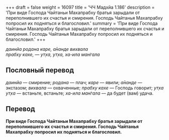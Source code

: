 +++
draft = false
weight = 16097
title = 'ЧЧ Мадхйа 1.186'
description = 'При виде Господа Чайтаньи Махапрабху братья зарыдали от переполнившего их счастья и смирения. Господь Чайтанья Махапрабху попросил их подняться и благословил.'
summary = 'При виде Господа Чайтаньи Махапрабху братья зарыдали от переполнившего их счастья и смирения. Господь Чайтанья Махапрабху попросил их подняться и благословил.'
+++

_даинйа родана каре, а̄нанде вихвала  
прабху кахе, — ут̣ха, ут̣ха, ха-ила ман̇гала_

## Пословный перевод

_даинйа_ — смирение; _родана_ — плач; _каре_ — явили; _а̄нанде_ — экстазом; _вихвала_ — охваченные; _прабху_ _кахе_ — Господь говорит; _ут̣ха_ _ут̣ха_ — встаньте, встаньте; _ха_\-_ила_ _ман̇гала_ — да будет (вам) удача.

## Перевод

**При виде Господа Чайтаньи Махапрабху братья зарыдали от переполнившего их счастья и смирения. Господь Чайтанья Махапрабху попросил их подняться и благословил.**

